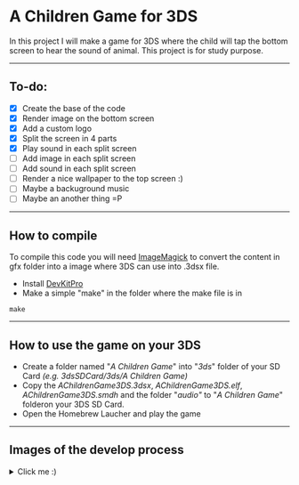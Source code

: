 <h1>A Children Game for 3DS</h1>

In this project I will make a game for 3DS where the child will tap the bottom screen to hear the sound of animal.
This project is for study purpose.

----------------

<h2>To-do:</h2>

- [X] Create the base of the code
- [X] Render image on the bottom screen
- [X] Add a custom logo
- [X] Split the screen in 4 parts
- [X] Play sound in each split screen
- [ ] Add image in each split screen
- [ ] Add sound in each split screen
- [ ] Render a nice wallpaper to the top screen :)
- [ ] Maybe a backuground music
- [ ] Maybe an another thing =P

----------------

<h2>How to compile</h2>

To compile this code you will need [ImageMagick](https://imagemagick.org/) to convert the content in gfx folder into a image where 3DS can use into .3dsx file.

- Install [DevKitPro](https://github.com/devkitPro/installer/releases) 
- Make a simple "make" in the folder where the make file is in
```
make
```

----------------

<h2>How to use the game on your 3DS</h2>

- Create a folder named "*A Children Game*" into "*3ds*" folder of your SD Card *(e.g. 3dsSDCard/3ds/A Children Game)*
- Copy the *AChildrenGame3DS.3dsx*, *AChildrenGame3DS.elf*, *AChildrenGame3DS.smdh* and the folder "*audio"* to "*A Children Game*" folderon your 3DS SD Card.
- Open the Homebrew Laucher and play the game

----------------

<h2>Images of the develop process</h2>

<details>
  <summary>Click me :)</summary>
  
![01.jpg](https://user-images.githubusercontent.com/10491532/73572578-ea2acc80-444f-11ea-9fb1-a02d07ab642a.jpeg)  
----------------
![02](https://user-images.githubusercontent.com/10491532/73572989-fa8f7700-4450-11ea-8e56-de14ffe9d356.jpeg)
  
</details>

